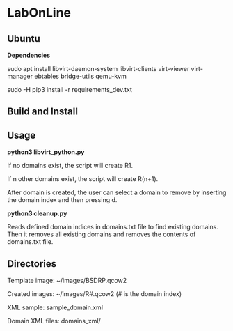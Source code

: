 # LabOnLine


## Ubuntu


**Dependencies**

sudo apt install libvirt-daemon-system libvirt-clients virt-viewer virt-manager ebtables bridge-utils qemu-kvm

sudo -H pip3 install -r requirements_dev.txt


## Build and Install


## Usage

**python3 libvirt_python.py**

If no domains exist, the script will create R1.

If n other domains exist, the script will create R(n+1).

After domain is created, the user can select a domain to remove by inserting the domain index and then pressing d.


**python3 cleanup.py**

Reads defined domain indices in domains.txt file to find existing domains.
Then it removes all existing domains and removes the contents of domains.txt file.


## Directories

Template image: ~/images/BSDRP.qcow2

Created images: ~/images/R#.qcow2   (# is the domain index)

XML sample: sample_domain.xml

Domain XML files: domains_xml/
